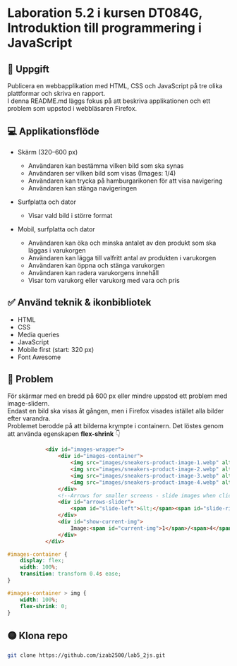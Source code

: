 # Laboration 5.2 i kursen DT084G, Introduktion till programmering i JavaScript

## 📝 Uppgift

Publicera en webbapplikation med HTML, CSS och JavaScript på tre olika plattformar och skriva en rapport.  
I denna README.md läggs fokus på att beskriva applikationen och ett problem som uppstod i webbläsaren Firefox.

## 💻 Applikationsflöde

* Skärm (320–600 px)

    * Användaren kan bestämma vilken bild som ska synas  
    * Användaren ser vilken bild som visas (Images: 1/4)  
    * Användaren kan trycka på hamburgarikonen för att visa navigering  
    * Användaren kan stänga navigeringen  

* Surfplatta och dator

    * Visar vald bild i större format  

* Mobil, surfplatta och dator

    * Användaren kan öka och minska antalet av den produkt som ska läggas i varukorgen  
    * Användaren kan lägga till valfritt antal av produkten i varukorgen  
    * Användaren kan öppna och stänga varukorgen  
    * Användaren kan radera varukorgens innehåll  
    * Visar tom varukorg eller varukorg med vara och pris

## ✅ Använd teknik & ikonbibliotek

* HTML  
* CSS  
* Media queries  
* JavaScript  
* Mobile first (start: 320 px)  
* Font Awesome  

## 🤔 Problem

För skärmar med en bredd på 600 px eller mindre uppstod ett problem med image-slidern.  
Endast en bild ska visas åt gången, men i Firefox visades istället alla bilder efter varandra.  
Problemet berodde på att bilderna krympte i containern. Det löstes genom att använda egenskapen **flex-shrink** 👇

```html
            <div id="images-wrapper">
                <div id="images-container">
                    <img src="images/sneakers-product-image-1.webp" alt="White and light brown sneakers">
                    <img src="images/sneakers-product-image-2.webp" alt="White and light brown sneakers">
                    <img src="images/sneakers-product-image-3.webp" alt="White and light brown sneakers">
                    <img src="images/sneakers-product-image-4.webp" alt="White and light brown sneakers">
                </div>
                <!--Arrows for smaller screens - slide images when clicked-->
                <div id="arrows-slider">
                    <span id="slide-left">&lt;</span><span id="slide-right">&gt;</span>
                </div>
                <div id="show-current-img">
                    Image:<span id="current-img">1</span>/<span>4</span>
                </div>
            </div>
```

```css
#images-container {
    display: flex;
    width: 100%;
    transition: transform 0.4s ease;
}

#images-container > img {
    width: 100%;
    flex-shrink: 0;
}
```

## 🟡 Klona repo

```bash
git clone https://github.com/izab2500/lab5_2js.git

